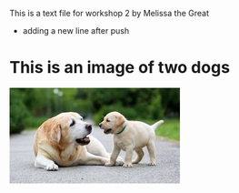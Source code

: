 This is a text file for workshop 2 by Melissa the Great



* adding a new line after push



# This is an image of two dogs

 ![Doggie](images/dog.jfif)